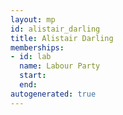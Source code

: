 ```yaml
---
layout: mp
id: alistair_darling
title: Alistair Darling
memberships:
- id: lab
  name: Labour Party
  start: 
  end: 
autogenerated: true
---
```


